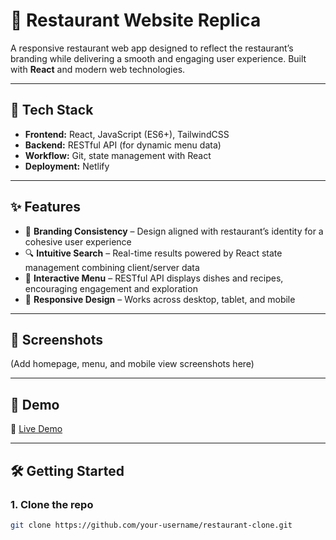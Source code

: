 # 🍴 Restaurant Website Replica

A responsive restaurant web app designed to reflect the restaurant’s branding while delivering a smooth and engaging user experience. Built with **React** and modern web technologies.  

---

## 🔧 Tech Stack
- **Frontend:** React, JavaScript (ES6+), TailwindCSS  
- **Backend:** RESTful API (for dynamic menu data)  
- **Workflow:** Git, state management with React  
- **Deployment:** Netlify  

---

## ✨ Features
- 🎨 **Branding Consistency** – Design aligned with restaurant’s identity for a cohesive user experience  
- 🔍 **Intuitive Search** – Real-time results powered by React state management combining client/server data  
- 📖 **Interactive Menu** – RESTful API displays dishes and recipes, encouraging engagement and exploration  
- 📱 **Responsive Design** – Works across desktop, tablet, and mobile  

---

## 📸 Screenshots
(Add homepage, menu, and mobile view screenshots here)  

---

## 🚀 Demo
🔗 [Live Demo](https://restaurant-tanjya.netlify.app/)  

---

## 🛠 Getting Started

### 1. Clone the repo
```bash
git clone https://github.com/your-username/restaurant-clone.git
